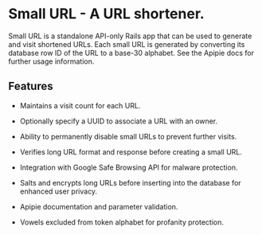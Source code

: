 # Small URL - A URL shortener.

Small URL is a standalone API-only Rails app that can be used to generate and visit shortened URLs. Each small URL is generated by converting its database row ID of the URL to a base-30 alphabet. See the Apipie docs for further usage information.

## Features

* Maintains a visit count for each URL.

* Optionally specify a UUID to associate a URL with an owner.

* Ability to permanently disable small URLs to prevent further visits.

* Verifies long URL format and response before creating a small URL.

* Integration with Google Safe Browsing API for malware protection.

* Salts and encrypts long URLs before inserting into the database for enhanced user privacy.

* Apipie documentation and parameter validation.

* Vowels excluded from token alphabet for profanity protection.